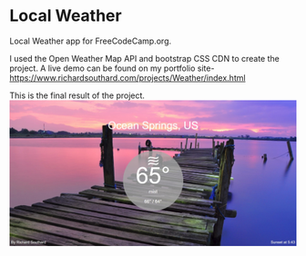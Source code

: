 # Local Weather
Local Weather app for FreeCodeCamp.org.

I used the Open Weather Map API and bootstrap CSS CDN to create the project.    A live demo can be found on my portfolio site- <https://www.richardsouthard.com/projects/Weather/index.html>

This is the final result of the project.
![Screenshot](screenshot.jpg)
